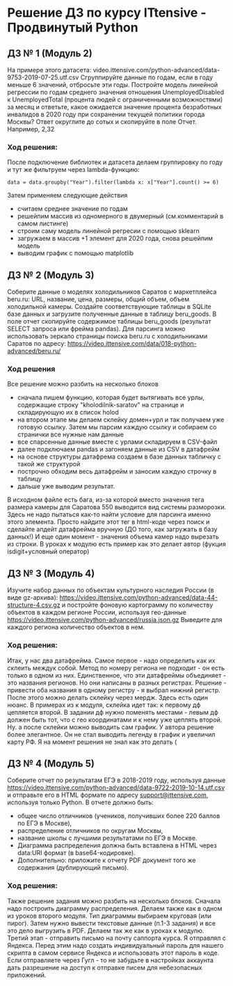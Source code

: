 # Решение ДЗ по курсу ITtensive - Продвинутый Python

## ДЗ № 1 (Модуль 2)
На примере этого датасета:
video.ittensive.com/python-advanced/data-9753-2019-07-25.utf.csv
Сгруппируйте данные по годам, если в году меньше 6 значений, отбросьте эти годы.
Постройте модель линейной регрессии по годам среднего значения отношения UnemployedDisabled к UnemployedTotal (процента людей с ограниченными возможностями) за месяц и ответьте, какое ожидается значение процента безработных инвалидов в 2020 году при сохранении текущей политики города Москвы?
Ответ округлите до сотых и скопируйте в поле Отчет. Например, 2,32
### Ход решения:
После подключение библиотек и датасета делаем группировку по году и тут же фильтруем через lambda-функцию:

```
data = data.groupby("Year").filter(lambda x: x["Year"].count() >= 6)
```
Затем применяем следующие действия
- считаем среднее значение по годам
- решейпим массив из одномерного в двумерный (см.комментарий в самом листинге)
- строим саму модель линейной регресии с помощью sklearn
- загружаем в массив +1 элемент для 2020 года, снова решейпим модель
- выводим график с помощью matplotlib 



## ДЗ № 2 (Модуль 3)
Соберите данные о моделях холодильников Саратов с маркетплейса beru.ru: URL, название, цена, размеры, общий объем, объем холодильной камеры. Создайте соответствующие таблицы в SQLite базе данных и загрузите полученные данные в таблицу beru_goods.
В поле отчет скопируйте содержимое таблицы beru_goods (результат SELECT запроса или фрейма pandas).
Для парсинга можно использовать зеркало страницы поиска beru.ru с холодильниками Саратов по адресу:
https://video.ittensive.com/data/018-python-advanced/beru.ru/
### Ход решения
Все решение можно разбить на несколько блоков
 - сначала пишем функцию, которая будет вытягивать все урлы, содержащие строку "kholodilnik-saratov" на странице и складирующую их в список holod
 - на втором этапе мы делаем склейку домен+урл и так получаем уже готовую ссылку. Затем мы парсим каждую ссылку и собираем со странички все нужные нам данные
 - все спарсенные данные вместе с урлами складируем в CSV-файл
 - далее подключаем pandas и загоняем данные из CSV в датафрейм
 - на основе структуры датафрема создаем в базе данных табличку с такой же структурой
 - построчно обходим весь датафрейм и заносим каждую строчку в таблицу
 - дальше уже выводим результат.
 
 В исходном файле есть бага, из-за которой вместо значения тега размера камеры для Саратова 550 выводится вид системы разморозки.
 Здесь не надо пытаться как-то найти условие для парсинга именно этого элемента. Просто найдите этот тег в html-коде через поиск
 и сделайте апдейт датафрейма вручную (ДО того, как загружать в базу данных!)
 И еще один момент - значения объема камер надо вырезать из строки. В уроках к модулю есть пример как это делает автор (фукция isdigit+условный оператор)
 

## ДЗ № 3 (Модуль 4)
Изучите набор данных по объектам культурного наследия России (в виде gz-архива):
https://video.ittensive.com/python-advanced/data-44-structure-4.csv.gz
и постройте фоновую картограмму по количеству объектов в каждом регионе России, используя гео-данные
https://video.ittensive.com/python-advanced/russia.json.gz
Выведите для каждого региона количество объектов в нем.
### Ход решения:
Итак, у нас два датафрейма. Самое первое - надо определить как их склеить междук собой.
Метод по номеру региона не подходит - он есть только в одном из них.
Единственное, что эти датафреймы объединяет - это названия регионов. Но они написаны в разных регистрах.
Решение - привести оба названия в одному регистру - я выбрал нижний регистр.
После этого можно делать склейку через мердж.
Здесь есть один нюанс. В примерах из к модуля, склейка идет так: к первому дф цепляется второй.
В задании дф нужно поменять местами - левым дф должен быть тот, что с гео координатами и к нему уже цеплять второй.
Ну. а после склейки можно выводить сам график.
У автора решение более элегантное. 
Он не стал выводить легенду в график и увеличил карту РФ.
Я на момент решения не знал как это делать (


## ДЗ № 4 (Модуль 5)
Соберите отчет по результатам ЕГЭ в 2018-2019 году, используя данные
https://video.ittensive.com/python-advanced/data-9722-2019-10-14.utf.csv
и отправьте его в HTML формате по адресу support@ittensive.com, используя только Python. 
В отчете должно быть:


- общее число отличников (учеников, получивших более 220 баллов по ЕГЭ в Москве),
- распределение отличников по округам Москвы,
- название школы с лучшими результатами по ЕГЭ в Москве.
- Диаграмма распределения должна быть вставлена в HTML через data:URI формат (в base64-кодировке).
- Дополнительно: приложите к отчету PDF документ того же содержания (дублирующий письмо).
### Ход решения:
Также решение задания можно разбить на несколько блоков.
Сначала надо построить диаграмму распределения. Делаем также как в одном из уроков второго модуля.
Тип диаграммы выбираем круговая (или пирог).
Затем нужно вывести текстовые данные (п.1-3 задания) и все это дело выгрузить в PDF.
Делаем так же как в уроках к модулю.
Третий этап - отправить письмо на почту саппорта курса.
Я отправлял с Яндекса. Перед этим надо создать индивидуальный пароль для нашего скрипта в самом сервисе Яндекса
и использовать этот пароль в коде.
Если отправляете через Гугл - то не забудьте в настройках аккаунта дать разрешение на доступ к отправке писем для небезопасных приложений.



